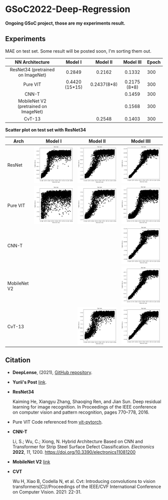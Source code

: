 # GSoC2022-Deep-Regression

**Ongoing GSoC project, those are my experiments result.**

## Experiments

MAE on test set. Some result will be posted soon, I'm sorting them out.

|            NN Architecture            |    Model I     |  Model II   |  Model III   | Epoch |
| :-----------------------------------: | :------------: | :---------: | :----------: | ----- |
|   ResNet34 (pretrained on ImageNet)   |     0.2849     |   0.2162    |    0.1332    | 300   |
|               Pure VIT                | 0.4420 (15*15) | 0.2437(8*8) | 0.2175 (8*8) | 300   |
|                 CNN-T                 |                |             |    0.1459    | 300   |
| MobileNet V2 (pretrained on ImageNet) |                |             |    0.1568    | 300   |
|                CvT-13                 |                |   0.2548    |    0.1403    | 300   |

**Scatter plot on test set with ResNet34**

| Arch         |                   Model I                    |                   Model II                    |                    Model IIII                     |
| ------------ | :------------------------------------------: | :-------------------------------------------: | :-----------------------------------------------: |
| ResNet       | <img src="./imgs/model-I-resnet34-300.png"/> | <img src="./imgs/model-II-resnet34-300.png"/> |  <img src="./imgs/model-III-resnet34-300.png"/>   |
| Pure VIT     | <img src="./imgs/model-I-purevit-300.png"/>  | <img src="./imgs/model-II-purevit-300.png"/>  |   <img src="./imgs/model-III-purevit-300.png"/>   |
| CNN-T        |                                              |                                               |    <img src="./imgs/model-III-cnnt-300.png"/>     |
| MobileNet V2 |                                              |                                               | <img src="./imgs/model-III-mobilenetv2-300.png"/> |
| CvT-13       |                                              |   <img src="./imgs/model-II-cvt-300.png"/>    |     <img src="./imgs/model-III-cvt-300.png"/>     |



## Citation

- **DeepLense**, (2021), <a href="https://github.com/ML4SCI/DeepLense">GitHub repository</a>.

- **Yurii's Post** <a href="https://medium.com/@yuriihalyc/gsoc-2021-with-ml4sci-deep-regression-for-exploring-dark-matter-32691c46adfa">link</a>.

- **ResNet34**

  Kaiming He, Xiangyu Zhang, Shaoqing Ren, and Jian Sun. Deep residual learning for image recognition. In Proceedings of the IEEE conference on computer vision and pattern recognition, pages 770–778, 2016.

- Pure VIT Code referenced from <a href="https://github.com/lucidrains/vit-pytorch/tree/main/vit_pytorch">vit-pytorch</a>.

- **CNN-T**

  Li, S.; Wu, C.; Xiong, N. Hybrid Architecture Based on CNN and Transformer for Strip Steel Surface Defect Classification. *Electronics* **2022**, *11*, 1200. https://doi.org/10.3390/electronics11081200

- **MobileNet V2** <a href="https://pytorch.org/vision/stable/models/generated/torchvision.models.mobilenet_v2.html#torchvision.models.mobilenet_v2">link</a>

- **CVT**

  Wu H, Xiao B, Codella N, et al. Cvt: Introducing convolutions to vision transformers[C]//Proceedings of the IEEE/CVF International Conference on Computer Vision. 2021: 22-31.